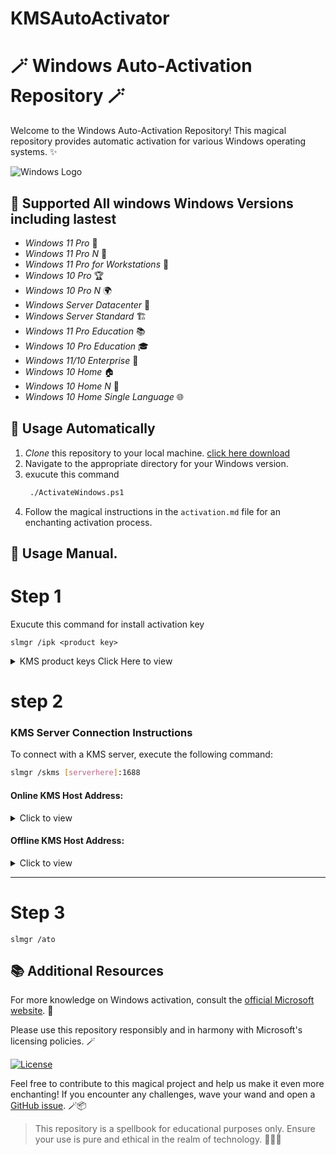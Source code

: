 # KMSAutoActivator
# 🪄 Windows Auto-Activation Repository 🪄

Welcome to the Windows Auto-Activation Repository! This magical repository provides automatic activation for various Windows operating systems. ✨

![Windows Logo](https://github.com/AryanVBW/KMSAutoActivator/releases/download/KmsLogo/Kmsfullt.png)

## 🌟 Supported  All windows Windows Versions including lastest 

- *Windows 11 Pro* 🌈
- *Windows 11 Pro N* 🌌
- *Windows 11 Pro for Workstations* 🚀
- *Windows 10 Pro* 🏆
- *Windows 10 Pro N* 🌍
- *Windows Server Datacenter* 🏢
- *Windows Server Standard* 🏗️
- *Windows 11 Pro Education* 📚
- *Windows 10 Pro Education* 🎓
- *Windows 11/10 Enterprise* 🏢
- *Windows 10 Home* 🏠
- *Windows 10 Home N* 🏡
- *Windows 10 Home Single Language* 🌐

## 🔮 Usage Automatically 

1. *Clone* this repository to your local machine.
    [click here download](https://github.com/AryanVBW/KMSAutoActivator/archive/refs/heads/main.zip) 
3. Navigate to the appropriate directory for your Windows version.
4. exucute this command
   ```bash
    ./ActivateWindows.ps1
   ```
6. Follow the magical instructions in the `activation.md` file for an enchanting activation process.
   
## 🔮 Usage Manual.
<h1>Step 1</h1> 
Exucute this command for install activation key  
     
    slmgr /ipk <product key>
      

<details>
         <summary>KMS product keys Click Here to view</summary>
  
  

| Operating System Edition                       | KMS Client Product Key                          |
|-----------------------------------------------|-------------------------------------------------|
| **Windows Server 2022**                       |                                                 |
| Windows Server 2022 Datacenter                | WX4NM-KYWYW-QJJR4-XV3QB-6VM33                   |
| Windows Server 2022 Datacenter Azure Edition  | NTBV8-9K7Q8-V27C6-M2BTV-KHMXV                   |
| Windows Server 2022 Standard                  | VDYBN-27WPP-V4HQT-9VMD4-VMK7H                   |
| **Windows Server 2019**                       |                                                 |
| Windows Server 2019 Datacenter                | WMDGN-G9PQG-XVVXX-R3X43-63DFG                   |
| Windows Server 2019 Standard                  | N69G4-B89J2-4G8F4-WWYCC-J464C                   |
| Windows Server 2019 Essentials                | WVDHN-86M7X-466P6-VHXV7-YY726                   |
| **Windows Server 2016**                       |                                                 |
| Windows Server 2016 Datacenter                | CB7KF-BWN84-R7R2Y-793K2-8XDDG                   |
| Windows Server 2016 Standard                  | WC2BQ-8NRM3-FDDYY-2BFGV-KHKQY                   |
| Windows Server 2016 Essentials                | JCKRF-N37P4-C2D82-9YXRT-4M63B                   |
| **Windows Server (Semi-Annual Channel)**      |                                                 |
| Windows Server Datacenter                     | 6NMRW-2C8FM-D24W7-TQWMY-CWH2D                   |
| Windows Server Standard                       | N2KJX-J94YW-TQVFB-DG9YT-724CC                   |
| **Windows 11 and Windows 10 (Semi-Annual Channel)** |                                          |
| Windows 11 Pro                               | W269N-WFGWX-YVC9B-4J6C9-T83GX                   |
| Windows 11 Pro N                             | MH37W-N47XK-V7XM9-C7227-GCQG9                   |
| Windows 11 Pro for Workstations              | NRG8B-VKK3Q-CXVCJ-9G2XF-6Q84J                   |
| Windows 11 Pro for Workstations N            | 9FNHH-K3HBT-3W4TD-6383H-6XYWF                   |
| Windows 11 Pro Education                     | 6TP4R-GNPTD-KYYHQ-7B7DP-J447Y                   |
| Windows 11 Pro Education N                   | YVWGF-BXNMC-HTQYQ-CPQ99-66QFC                   |
| Windows 11 Education                         | NW6C2-QMPVW-D7KKK-3GKT6-VCFB2                   |
| Windows 11 Education N                       | 2WH4N-8QGBV-H22JP-CT43Q-MDWWJ                   |
| Windows 11 Enterprise                        | NPPR9-FWDCX-D2C8J-H872K-2YT43                   |
| Windows 11 Enterprise N                      | DPH2V-TTNVB-4X9Q3-TJR4H-KHJW4                   |
| Windows 11 Enterprise G                      | YYVX9-NTFWV-6MDM3-9PT4T-4M68B                   |
| Windows 11 Enterprise G N                    | DP2GV-TTNVB-4X9Q3-TJR4H-KHJW4                   |
| **Windows 10 (LTSC/LTSB versions)**          |                                                 |
| Windows 10 Enterprise LTSC 2021              | M7XTQ-FN8P6-TTKYV-9D4CC-J462D                   |
| Windows 10 Enterprise LTSC 2019              | M7XTQ-FN8P6-TTKYV-9D4CC-J462D                   |
| Windows 10 Enterprise N LTSC 2021            | 92NFX-8DJQP-P6BBQ-THF9C-7CG2H                   |
| Windows 10 Enterprise N LTSC 2019            | 92NFX-8DJQP-P6BBQ-THF9C-7CG2H                   |
| Windows 10 LTSB 2016                         | DCPHK-NFMTC-H88MJ-PFHPY-QJ4BJ                   |
| Windows 10 Enterprise LTSB 2016              | DCPHK-NFMTC-H88MJ-PFHPY-QJ4BJ                   |
| Windows 10 Enterprise N LTSB 2016            | QFFDN-GRT3P-VKWWX-X7T3R-8B639                   |
| **Windows 8.1**                              |                                                 |
| Windows 8.1 Pro                              | GCRJD-8NW9H-F2CDX-CCM8D-9D6T9                   |
| Windows 8.1 Pro N                            | HMCNV-VVBFX-7HMBH-CTY9B-B4FXY                   |
| Windows 8.1 Enterprise                        | MHF9N-XY6XB-WVXMC-BTDCT-MKKG7                   |
| Windows 8.1 Enterprise N                      | TT4HM-HN7YT-62K67-RGRQJ-JFFXW                   |
| **Windows 8**                                |                                                 |
| Windows 8 Pro                                | NG4HW-VH26C-733KW-K6F98-J8CK4                   |
| Windows 8 Pro N                              | XCVCF-2NXM9-723PB-MHCB7-2RYQQ                   |
| Windows 8 Enterprise                         | 32JNW-9KQ84-P47T8-D8GGY-CWCK7                   |
| Windows 8 Enterprise N                       | JMNMF-RHW7P-DMY6X-RF3DR-X2BQT                   |
| **Windows 10 Professional**                  | W269N-WFGWX-YVC9B-4J6C9-T83GX                   |
| **Windows 10 Professional N**                | MH37W-N47XK-V7XM9-C7227-GCQG9                   |
| **Windows 10 Education**                     | NW6C2-QMPVW-D7KKK-3GKT6-VCFB2                   |
| **Windows 10 Education N**                   | 2WH4N-8QGBV-H22JP-CT43Q-MDWWJ                   |
| **Windows 10 Enterprise**                    | NPPR9-FWDCX-D2C8J-H872K-2YT43                   |
| **Windows 10 Enterprise N**                  | DPH2V-TTNVB-4X9Q3-TJR4H-KH
  

</details>



<h1>step 2 </h1>

### KMS Server Connection Instructions

To connect with a KMS server, execute the following command:

```bash
slmgr /skms [serverhere]:1688
```
#### Online KMS Host Address:
<details>
  <summary>Click to view</summary>
  
  - kms.digiboy.ir
- hq1.chinancce.com
- 54.223.212.31
- kms.cnlic.com
- kms.chinancce.com
- kms.ddns.net
- franklv.ddns.net
- k.zpale.com
- m.zpale.com
- mvg.zpale.com
- kms.shuax.com
- kensol263.imwork.net:1688
- xykz.f3322.org
- kms789.com
- dimanyakms.sytes.net:1688
- kms.03k.org:1688
  
</details>


#### Offline KMS Host Address:
<details>
  <summary>Click to view</summary>
  
- kms.lotro.cc
- mhd.kmdns.net110
- noip.me
- 45.78.3.223
- kms.didichuxing.coms
- zh.us.to
- toxykz.f3322.org
- 192.168.2.81.2.7.0
- kms.guowaifuli.com
- 106.186.25.2393
- rss.vicp.net:20439
- 122.226.152.230
- 222.76.251.188
- annychen.pw
- heu168.6655.la
- kms.aglc.cc
- kms.landiannews.com
- kms.xspace.in
- winkms.tk
- kms7.MSGuides.com
- kms8.MSGuides.com
- kms9.MSGuides.com
  
</details>



---
<h1>Step 3</h1>

  `slmgr /ato`
  
## 📚 Additional Resources

For more knowledge on Windows activation, consult the [official Microsoft website](https://www.microsoft.com/en-us/windows/get-windows-11). 📖

Please use this repository responsibly and in harmony with Microsoft's licensing policies. 🪄

[![License](https://img.shields.io/badge/License-MIT-yellow.svg)](https://opensource.org/licenses/MIT)

Feel free to contribute to this magical project and help us make it even more enchanting! If you encounter any challenges, wave your wand and open a [GitHub issue](https://github.com/AryanVBW/KMSAutoActivator/issues). 🪄📦

> This repository is a spellbook for educational purposes only. Ensure your use is pure and ethical in the realm of technology. 🧙‍♂️✨
